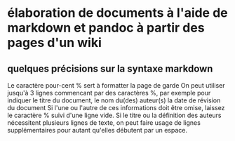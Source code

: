 # élaboration de documents à l'aide de markdown et pandoc à partir des pages d'un wiki
## quelques précisions sur la syntaxe markdown

Le caractère pour-cent % sert à formatter la page de garde
On peut utiliser jusqu'à 3 lignes commencant par des caractères %, par exemple pour indiquer 
le titre du document, 
le nom du(des) auteur(s)
la date de révision du document
Si l'une ou l'autre de ces informations doit être omise, laissez le caractère % suivi d'une ligne vide. Si le titre ou la définition des auteurs nécessitent plusieurs lignes de texte, on peut faire usage de lignes supplémentaires pour autant qu'elles débutent par un espace.

